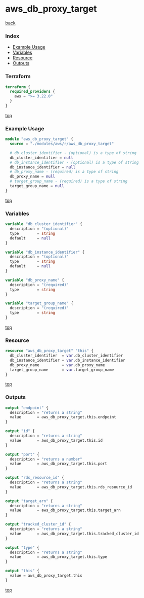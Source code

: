 # aws_db_proxy_target

[back](../aws.md)

### Index

- [Example Usage](#example-usage)
- [Variables](#variables)
- [Resource](#resource)
- [Outputs](#outputs)

### Terraform

```terraform
terraform {
  required_providers {
    aws = ">= 3.22.0"
  }
}
```

[top](#index)

### Example Usage

```terraform
module "aws_db_proxy_target" {
  source = "./modules/aws/r/aws_db_proxy_target"

  # db_cluster_identifier - (optional) is a type of string
  db_cluster_identifier = null
  # db_instance_identifier - (optional) is a type of string
  db_instance_identifier = null
  # db_proxy_name - (required) is a type of string
  db_proxy_name = null
  # target_group_name - (required) is a type of string
  target_group_name = null
}
```

[top](#index)

### Variables

```terraform
variable "db_cluster_identifier" {
  description = "(optional)"
  type        = string
  default     = null
}

variable "db_instance_identifier" {
  description = "(optional)"
  type        = string
  default     = null
}

variable "db_proxy_name" {
  description = "(required)"
  type        = string
}

variable "target_group_name" {
  description = "(required)"
  type        = string
}
```

[top](#index)

### Resource

```terraform
resource "aws_db_proxy_target" "this" {
  db_cluster_identifier  = var.db_cluster_identifier
  db_instance_identifier = var.db_instance_identifier
  db_proxy_name          = var.db_proxy_name
  target_group_name      = var.target_group_name
}
```

[top](#index)

### Outputs

```terraform
output "endpoint" {
  description = "returns a string"
  value       = aws_db_proxy_target.this.endpoint
}

output "id" {
  description = "returns a string"
  value       = aws_db_proxy_target.this.id
}

output "port" {
  description = "returns a number"
  value       = aws_db_proxy_target.this.port
}

output "rds_resource_id" {
  description = "returns a string"
  value       = aws_db_proxy_target.this.rds_resource_id
}

output "target_arn" {
  description = "returns a string"
  value       = aws_db_proxy_target.this.target_arn
}

output "tracked_cluster_id" {
  description = "returns a string"
  value       = aws_db_proxy_target.this.tracked_cluster_id
}

output "type" {
  description = "returns a string"
  value       = aws_db_proxy_target.this.type
}

output "this" {
  value = aws_db_proxy_target.this
}
```

[top](#index)